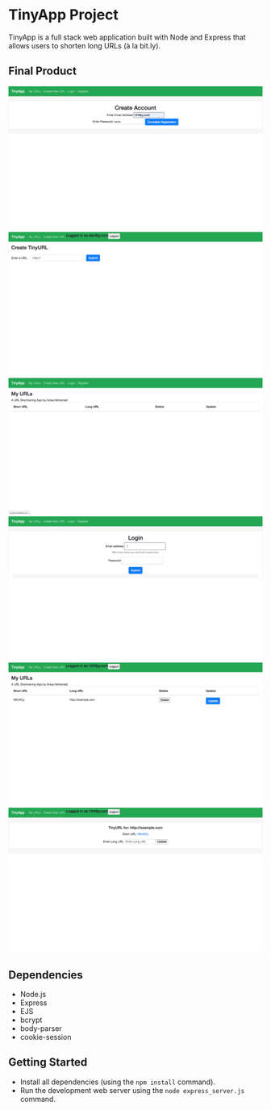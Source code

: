 # TinyApp Project

TinyApp is a full stack web application built with Node and Express that allows users to shorten long URLs (à la bit.ly).

## Final Product

!["Create an Account Page :registration.png"](https://github.com/AnisaHMohamed/tinyapp/blob/master/docs/Create%20an%20Account%20Page%20:registration.png?raw=true)
!["Create new urls urls:new.png"](https://github.com/AnisaHMohamed/tinyapp/blob/master/docs/Create%20new%20urls%20urls:new.png?raw=true)
!["HomePage :urls.png"](https://github.com/AnisaHMohamed/tinyapp/blob/master/docs/HomePage%20:urls.png?raw=true)
!["Login Page :login.png"](https://github.com/AnisaHMohamed/tinyapp/blob/master/docs/Login%20Page%20:login.png?raw=true)
!["My urls page :urls.png"](https://github.com/AnisaHMohamed/tinyapp/blob/master/docs/My%20urls%20page%20:urls.png?raw=true)
!["shortened URL.png"](https://github.com/AnisaHMohamed/tinyapp/blob/master/docs/shortened%20URL.png?raw=true)

## Dependencies

* Node.js
* Express
* EJS
* bcrypt
* body-parser
* cookie-session

## Getting Started

* Install all dependencies (using the `npm install` command).
* Run the development web server using the `node express_server.js` command.

